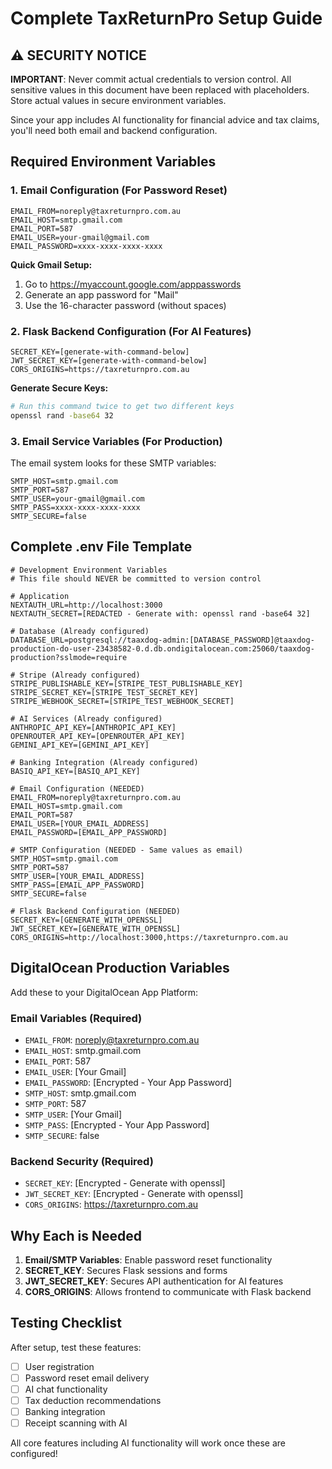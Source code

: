 # Complete TaxReturnPro Setup Guide

## ⚠️ SECURITY NOTICE

**IMPORTANT**: Never commit actual credentials to version control. All sensitive values in this document have been replaced with placeholders. Store actual values in secure environment variables.

Since your app includes AI functionality for financial advice and tax claims, you'll need both email and backend configuration.

## Required Environment Variables

### 1. Email Configuration (For Password Reset)
```env
EMAIL_FROM=noreply@taxreturnpro.com.au
EMAIL_HOST=smtp.gmail.com
EMAIL_PORT=587
EMAIL_USER=your-gmail@gmail.com
EMAIL_PASSWORD=xxxx-xxxx-xxxx-xxxx
```

**Quick Gmail Setup:**
1. Go to https://myaccount.google.com/apppasswords
2. Generate an app password for "Mail"
3. Use the 16-character password (without spaces)

### 2. Flask Backend Configuration (For AI Features)
```env
SECRET_KEY=[generate-with-command-below]
JWT_SECRET_KEY=[generate-with-command-below]
CORS_ORIGINS=https://taxreturnpro.com.au
```

**Generate Secure Keys:**
```bash
# Run this command twice to get two different keys
openssl rand -base64 32
```

### 3. Email Service Variables (For Production)
The email system looks for these SMTP variables:
```env
SMTP_HOST=smtp.gmail.com
SMTP_PORT=587
SMTP_USER=your-gmail@gmail.com
SMTP_PASS=xxxx-xxxx-xxxx-xxxx
SMTP_SECURE=false
```

## Complete .env File Template

```env
# Development Environment Variables
# This file should NEVER be committed to version control

# Application
NEXTAUTH_URL=http://localhost:3000
NEXTAUTH_SECRET=[REDACTED - Generate with: openssl rand -base64 32]

# Database (Already configured)
DATABASE_URL=postgresql://taaxdog-admin:[DATABASE_PASSWORD]@taaxdog-production-do-user-23438582-0.d.db.ondigitalocean.com:25060/taaxdog-production?sslmode=require

# Stripe (Already configured)
STRIPE_PUBLISHABLE_KEY=[STRIPE_TEST_PUBLISHABLE_KEY]
STRIPE_SECRET_KEY=[STRIPE_TEST_SECRET_KEY]
STRIPE_WEBHOOK_SECRET=[STRIPE_TEST_WEBHOOK_SECRET]

# AI Services (Already configured)
ANTHROPIC_API_KEY=[ANTHROPIC_API_KEY]
OPENROUTER_API_KEY=[OPENROUTER_API_KEY]
GEMINI_API_KEY=[GEMINI_API_KEY]

# Banking Integration (Already configured)
BASIQ_API_KEY=[BASIQ_API_KEY]

# Email Configuration (NEEDED)
EMAIL_FROM=noreply@taxreturnpro.com.au
EMAIL_HOST=smtp.gmail.com
EMAIL_PORT=587
EMAIL_USER=[YOUR_EMAIL_ADDRESS]
EMAIL_PASSWORD=[EMAIL_APP_PASSWORD]

# SMTP Configuration (NEEDED - Same values as email)
SMTP_HOST=smtp.gmail.com
SMTP_PORT=587
SMTP_USER=[YOUR_EMAIL_ADDRESS]
SMTP_PASS=[EMAIL_APP_PASSWORD]
SMTP_SECURE=false

# Flask Backend Configuration (NEEDED)
SECRET_KEY=[GENERATE_WITH_OPENSSL]
JWT_SECRET_KEY=[GENERATE_WITH_OPENSSL]
CORS_ORIGINS=http://localhost:3000,https://taxreturnpro.com.au
```

## DigitalOcean Production Variables

Add these to your DigitalOcean App Platform:

### Email Variables (Required)
- `EMAIL_FROM`: noreply@taxreturnpro.com.au
- `EMAIL_HOST`: smtp.gmail.com
- `EMAIL_PORT`: 587
- `EMAIL_USER`: [Your Gmail]
- `EMAIL_PASSWORD`: [Encrypted - Your App Password]
- `SMTP_HOST`: smtp.gmail.com
- `SMTP_PORT`: 587
- `SMTP_USER`: [Your Gmail]
- `SMTP_PASS`: [Encrypted - Your App Password]
- `SMTP_SECURE`: false

### Backend Security (Required)
- `SECRET_KEY`: [Encrypted - Generate with openssl]
- `JWT_SECRET_KEY`: [Encrypted - Generate with openssl]
- `CORS_ORIGINS`: https://taxreturnpro.com.au

## Why Each is Needed

1. **Email/SMTP Variables**: Enable password reset functionality
2. **SECRET_KEY**: Secures Flask sessions and forms
3. **JWT_SECRET_KEY**: Secures API authentication for AI features
4. **CORS_ORIGINS**: Allows frontend to communicate with Flask backend

## Testing Checklist

After setup, test these features:
- [ ] User registration
- [ ] Password reset email delivery
- [ ] AI chat functionality
- [ ] Tax deduction recommendations
- [ ] Banking integration
- [ ] Receipt scanning with AI

All core features including AI functionality will work once these are configured!